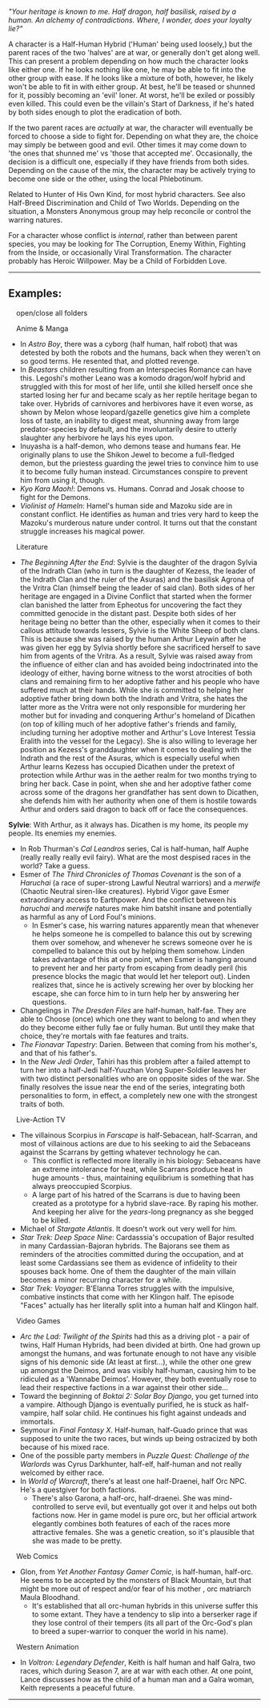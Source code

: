 _"Your heritage is known to me. Half dragon, half basilisk, raised by a human. An alchemy of contradictions. Where, I wonder, does your loyalty lie?"_

A character is a Half-Human Hybrid ('Human' being used loosely,) but the parent races of the two 'halves' are at war, or generally don't get along well. This can present a problem depending on how much the character looks like either one. If he looks nothing like one, he may be able to fit into the other group with ease. If he looks like a mixture of both, however, he likely won't be able to fit in with either group. At best, he'll be teased or shunned for it, possibly becoming an 'evil' loner. At worst, he'll be exiled or possibly even killed. This could even be the villain's Start of Darkness, if he's hated by both sides enough to plot the eradication of both.

If the two parent races are _actually_ at war, the character will eventually be forced to choose a side to fight for. Depending on what they are, the choice may simply be between good and evil. Other times it may come down to 'the ones that shunned me' vs 'those that accepted me'. Occasionally, the decision is a difficult one, especially if they have friends from both sides. Depending on the cause of the mix, the character may be actively trying to become one side or the other, using the local Phlebotinum.

Related to Hunter of His Own Kind, for most hybrid characters. See also Half-Breed Discrimination and Child of Two Worlds. Depending on the situation, a Monsters Anonymous group may help reconcile or control the warring natures.

For a character whose conflict is _internal_, rather than between parent species, you may be looking for The Corruption, Enemy Within, Fighting from the Inside, or occasionally Viral Transformation. The character probably has Heroic Willpower. May be a Child of Forbidden Love.

___

## Examples:

    open/close all folders 

    Anime & Manga 

-   In _Astro Boy_, there was a cyborg (half human, half robot) that was detested by both the robots and the humans, back when they weren't on so good terms. He resented that, and plotted revenge.
-   In _Beastars_ children resulting from an Interspecies Romance can have this. Legoshi's mother Leano was a komodo dragon/wolf hybrid and struggled with this for most of her life, until she killed herself once she started losing her fur and became scaly as her reptile heritage began to take over. Hybrids of carnivores and herbivores have it even worse, as shown by Melon whose leopard/gazelle genetics give him a complete loss of taste, an inability to digest meat, shunning away from large predator-species by default, and the involuntarily desire to utterly slaughter any herbivore he lays his eyes upon.
-   Inuyasha is a half-demon, who demons tease and humans fear. He originally plans to use the Shikon Jewel to become a full-fledged demon, but the priestess guarding the jewel tries to convince him to use it to become fully human instead. Circumstances conspire to prevent him from using it, though.
-   _Kyo Kara Maoh!_: Demons vs. Humans. Conrad and Josak choose to fight for the Demons.
-   _Violinist of Hameln_: Hamel's human side and Mazoku side are in constant conflict. He identifies as human and tries very hard to keep the Mazoku's murderous nature under control. It turns out that the constant struggle increases his magical power.

    Literature 

-   _The Beginning After the End_: Sylvie is the daughter of the dragon Sylvia of the Indrath Clan (who in turn is the daughter of Kezess, the leader of the Indrath Clan and the ruler of the Asuras) and the basilisk Agrona of the Vritra Clan (himself being the leader of said clan). Both sides of her heritage are engaged in a Divine Conflict that started when the former clan banished the latter from Epheotus for uncovering the fact they committed genocide in the distant past. Despite both sides of her heritage being no better than the other, especially when it comes to their callous attitude towards lessers, Sylvie is the White Sheep of both clans. This is because she was raised by the human Arthur Leywin after he was given her egg by Sylvia shortly before she sacrificed herself to save him from agents of the Vritra. As a result, Sylvie was raised away from the influence of either clan and has avoided being indoctrinated into the ideology of either, having borne witness to the worst atrocities of both clans and remaining firm to her adoptive father and his people who have suffered much at their hands. While she is committed to helping her adoptive father bring down both the Indrath and Vritra, she hates the latter more as the Vritra were not only responsible for murdering her mother but for invading and conquering Arthur's homeland of Dicathen (on top of killing much of her adoptive father's friends and family, including turning her adoptive mother and Arthur's Love Interest Tessia Eralith into the vessel for the Legacy). She is also willing to leverage her position as Kezess's granddaughter when it comes to dealing with the Indrath and the rest of the Asuras, which is especially useful when Arthur learns Kezess has occupied Dicathen under the pretext of protection while Arthur was in the aether realm for two months trying to bring her back. Case in point, when she and her adoptive father come across some of the dragons her grandfather has sent down to Dicathen, she defends him with her authority when one of them is hostile towards Arthur and orders said dragon to back off or face the consequences.

**Sylvie**: With Arthur, as it always has. Dicathen is my home, its people my people. Its enemies my enemies.

-   In Rob Thurman's _Cal Leandros_ series, Cal is half-human, half Auphe (really really really evil fairy). What are the most despised races in the world? Take a guess.
-   Esmer of _The Third Chronicles of Thomas Covenant_ is the son of a _Haruchai_ (a race of super-strong Lawful Neutral warriors) and a _merwife_ (Chaotic Neutral siren-like creatures). Hybrid Vigor gave Esmer extraordinary access to Earthpower. And the conflict between his _haruchai_ and _merwife_ natures make him batshit insane and potentially as harmful as any of Lord Foul's minions.
    -   In Esmer's case, his warring natures apparently mean that whenever he helps someone he is compelled to balance this out by screwing them over somehow, and whenever he screws someone over he is compelled to balance this out by helping them somehow. Linden takes advantage of this at one point, when Esmer is hanging around to prevent her and her party from escaping from deadly peril (his presence blocks the magic that would let her teleport out). Linden realizes that, since he is actively screwing her over by blocking her escape, she can force him to in turn help her by answering her questions.
-   Changelings in _The Dresden Files_ are half-human, half-fae. They are able to Choose (once) which one they want to belong to and when they do they become either fully fae or fully human. But until they make that choice, they're mortals with fae features and traits.
-   _The Fionavar Tapestry_: Darien. Between that coming from his mother's, and that of his father's.
-   In the _New Jedi Order_, Tahiri has this problem after a failed attempt to turn her into a half-Jedi half-Yuuzhan Vong Super-Soldier leaves her with two distinct personalities who are on opposite sides of the war. She finally resolves the issue near the end of the series, integrating both personalities to form, in effect, a completely new one with the strongest traits of both.

    Live-Action TV 

-   The villainous Scorpius in _Farscape_ is half-Sebacean, half-Scarran, and most of villainous actions are due to his seeking to aid the Sebaceans against the Scarrans by getting whatever technology he can.
    -   This conflict is reflected more literally in his biology: Sebaceans have an extreme intolerance for heat, while Scarrans produce heat in huge amounts - thus, maintaining equilibrium is something that has always preoccupied Scorpius.
    -   A large part of his hatred of the Scarrans is due to having been created as a prototype for a hybrid slave-race. By raping his mother. And keeping her alive for the _years_\-long pregnancy as she begged to be killed.
-   Michael of _Stargate Atlantis_. It doesn't work out very well for him.
-   _Star Trek: Deep Space Nine_: Cardasssia's occupation of Bajor resulted in many Cardassian-Bajoran hybrids. The Bajorans see them as reminders of the atrocities committed during the occupation, and at least some Cardassians see them as evidence of infidelity to their spouses back home. One of them the daughter of the main villain becomes a minor recurring character for a while.
-   _Star Trek: Voyager_: B'Elanna Torres struggles with the impulsive, combative instincts that come with her Klingon half. The episode "Faces" actually has her literally split into a human half and Klingon half.

    Video Games 

-   _Arc the Lad: Twilight of the Spirits_ had this as a driving plot - a pair of twins, Half Human Hybrids, had been divided at birth. One had grown up amongst the humans, and was fortunate enough to not have any visible signs of his demonic side (At least at first...), while the other one grew up amongst the Deimos, and was visibly half-human, causing him to be ridiculed as a 'Wannabe Deimos'. However, they both eventually rose to lead their respective factions in a war against their other side...
-   Toward the beginning of _Boktai 2: Solar Boy Django_, you get turned into a vampire. Although Django is eventually purified, he is stuck as half-vampire, half solar child. He continues his fight against undeads and immortals.
-   Seymour in _Final Fantasy X_. Half-human, half-Guado prince that was supposed to unite the two races, but winds up being ostracized by both because of his mixed race.
-   One of the possible party members in _Puzzle Quest: Challenge of the Warlords_ was Cyrus Darkhunter, half-elf, half-human and not really welcomed by either race.
-   In _World of Warcraft_, there's at least one half-Draenei, half Orc NPC. He's a questgiver for both factions.
    -   There's also Garona, a half-orc, half-draenei. She was mind-controlled to serve evil, but eventually got over it and helps out both factions now. Her in game model is pure orc, but her official artwork elegantly combines both features of each of the races more attractive females. She was a genetic creation, so it's plausible that she was made to be pretty.

    Web Comics 

-   Glon, from _Yet Another Fantasy Gamer Comic_, is half-human, half-orc. He seems to be accepted by the monsters of Black Mountain, but that might be more out of respect and/or fear of his mother , orc matriarch Maula Bloodhand.
    -   It's established that all orc-human hybrids in this universe suffer this to some extant. They have a tendency to slip into a berserker rage if they lose control of their tempers (its all part of the Orc-God's plan to breed a super-warrior to conquer the world in his name).

    Western Animation 

-   In _Voltron: Legendary Defender_, Keith is half human and half Galra, two races, which during Season 7, are at war with each other. At one point, Lance discusses how as the child of a human man and a Galra woman, Keith represents a peaceful future.

___